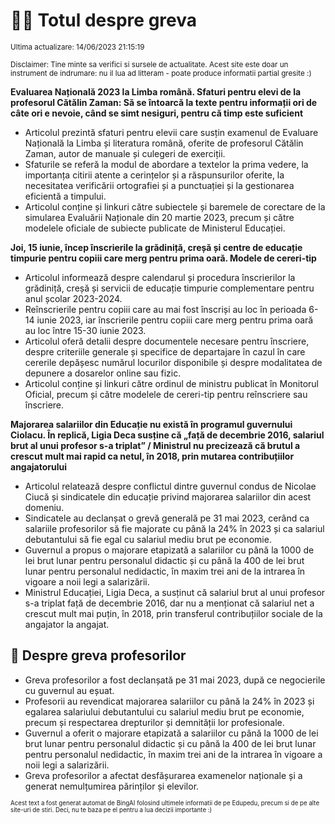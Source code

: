 # 👩‍🏫 Totul despre greva
<sub>Ultima actualizare: 14/06/2023 21:15:19</sub>

<sub>Disclaimer: Tine minte sa verifici si sursele de actualitate. Acest site este doar un instrument de indrumare: nu il lua ad litteram - poate produce informatii partial gresite :)</sub>

**Evaluarea Națională 2023 la Limba română. Sfaturi pentru elevi de la profesorul Cătălin Zaman: Să se întoarcă la texte pentru informații ori de câte ori e nevoie, când se simt nesiguri, pentru că timp este suficient**

- Articolul prezintă sfaturi pentru elevii care susțin examenul de Evaluare Națională la Limba și literatura română, oferite de profesorul Cătălin Zaman, autor de manuale și culegeri de exerciții.
- Sfaturile se referă la modul de abordare a textelor la prima vedere, la importanța citirii atente a cerințelor și a răspunsurilor oferite, la necesitatea verificării ortografiei și a punctuației și la gestionarea eficientă a timpului.
- Articolul conține și linkuri către subiectele și baremele de corectare de la simularea Evaluării Naționale din 20 martie 2023, precum și către modelele oficiale de subiecte publicate de Ministerul Educației.

**Joi, 15 iunie, încep înscrierile la grădiniță, creșă și centre de educație timpurie pentru copiii care merg pentru prima oară. Modele de cereri-tip**

- Articolul informează despre calendarul și procedura înscrierilor la grădiniță, creșă și servicii de educație timpurie complementare pentru anul școlar 2023-2024.
- Reînscrierile pentru copiii care au mai fost înscriși au loc în perioada 6-14 iunie 2023, iar înscrierile pentru copiii care merg pentru prima oară au loc între 15-30 iunie 2023.
- Articolul oferă detalii despre documentele necesare pentru înscriere, despre criteriile generale și specifice de departajare în cazul în care cererile depășesc numărul locurilor disponibile și despre modalitatea de depunere a dosarelor online sau fizic.
- Articolul conține și linkuri către ordinul de ministru publicat în Monitorul Oficial, precum și către modelele de cereri-tip pentru reînscriere sau înscriere.

**Majorarea salariilor din Educație nu există în programul guvernului Ciolacu. În replică, Ligia Deca susține că „față de decembrie 2016, salariul brut al unui profesor s-a triplat” / Ministrul nu precizează că brutul a crescut mult mai rapid ca netul, în 2018, prin mutarea contribuțiilor angajatorului**

- Articolul relatează despre conflictul dintre guvernul condus de Nicolae Ciucă și sindicatele din educație privind majorarea salariilor din acest domeniu.
- Sindicatele au declanșat o grevă generală pe 31 mai 2023, cerând ca salariile profesorilor să fie majorate cu până la 24% în 2023 și ca salariul debutantului să fie egal cu salariul mediu brut pe economie.
- Guvernul a propus o majorare etapizată a salariilor cu până la 1000 de lei brut lunar pentru personalul didactic și cu până la 400 de lei brut lunar pentru personalul nedidactic, în maxim trei ani de la intrarea în vigoare a noii legi a salarizării.
- Ministrul Educației, Ligia Deca, a susținut că salariul brut al unui profesor s-a triplat față de decembrie 2016, dar nu a menționat că salariul net a crescut mult mai puțin, în 2018, prin transferul contribuțiilor sociale de la angajator la angajat.

## 🏫 Despre greva profesorilor

- Greva profesorilor a fost declanșată pe 31 mai 2023, după ce negocierile cu guvernul au eșuat.
- Profesorii au revendicat majorarea salariilor cu până la 24% în 2023 și egalarea salariului debutantului cu salariul mediu brut pe economie, precum și respectarea drepturilor și demnității lor profesionale.
- Guvernul a oferit o majorare etapizată a salariilor cu până la 1000 de lei brut lunar pentru personalul didactic și cu până la 400 de lei brut lunar pentru personalul nedidactic, în maxim trei ani de la intrarea în vigoare a noii legi a salarizării.
- Greva profesorilor a afectat desfășurarea examenelor naționale și a generat nemulțumirea părinților și elevilor.


<sub><sub>Acest text a fost generat automat de BingAI folosind ultimele informatii de pe Edupedu, precum si de pe alte site-uri de stiri. Deci, nu te baza pe el pentru a lua decizii importante :)</sub></sub>